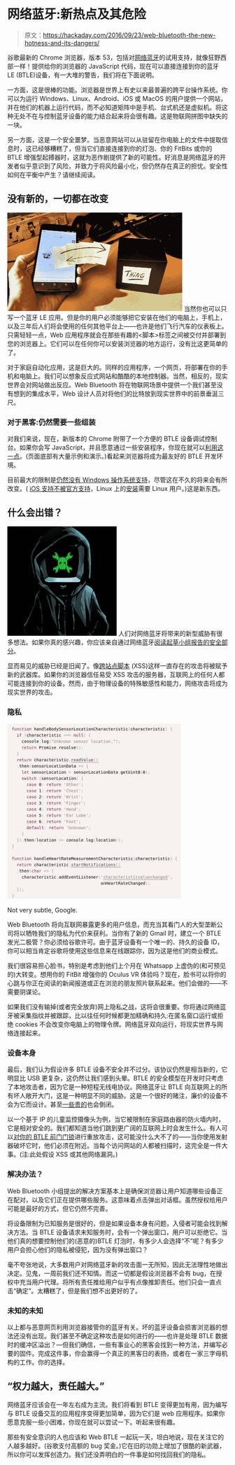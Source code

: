 # 网络蓝牙:新热点及其危险

> 原文：<https://hackaday.com/2016/09/23/web-bluetooth-the-new-hotness-and-its-dangers/>

谷歌最新的 Chrome 浏览器，版本 53，包括对[网络蓝牙](https://webbluetoothcg.github.io/web-bluetooth/)的试用支持，就像狂野西部一样！提供给你的浏览器的 JavaScript 代码，现在可以直接连接到你的蓝牙 LE (BTLE)设备，有一大堆的警告，我们将在下面说明。

一方面，这是很棒的功能。浏览器是世界上有史以来最普遍的跨平台操作系统。你可以为运行 Windows、Linux、Android、iOS 或 MacOS 的用户提供一个网站，并在他们的机器上运行代码，而不必知道矩阵中是手机、台式机还是虚拟机。将这种无处不在与控制蓝牙设备的能力结合起来将会很有趣。这是物联网拼图中缺失的一块。

另一方面，这是一个安全噩梦。当恶意网站可以从驻留在你电脑上的文件中提取信息时，这已经够糟糕了，但当它们直接连接到你的灯泡、你的 FitBits 或你的 BTLE 增强型起搏器时，这就为恶作剧提供了新的可能性。好消息是网络蓝牙的开发者似乎意识到了风险，并致力于将风险最小化，但仍然存在真正的担忧。安全性如何在平衡中产生？请继续阅读。

## 没有新的，一切都在改变

[![engaging-with-the-real-world-web-bluetooth-and-physical-web-chrome-dev-summit-2015-_buwobdljzqwebm-shot0002](img/ecd73042b6b65f666552a925f67923e2.png)](https://hackaday.com/wp-content/uploads/2016/09/engaging-with-the-real-world-web-bluetooth-and-physical-web-chrome-dev-summit-2015-_buwobdljzqwebm-shot0002.jpg) 当然你也可以只写一个蓝牙 LE 应用。但是你的用户必须能够把它安装在他们的电脑上，手机上，以及三年后人们将会使用的任何其他平台上——也许是他们飞行汽车的仪表板上。只需轻轻一点，Web 应用程序就会在那些有趣的<脚本>标签之间被交付并部署到您的浏览器上。它们可以在任何你可以安装浏览器的地方运行，没有比这更简单的了。

对于家庭自动化应用，这是巨大的。同样的应用程序，一个网页，将部署在你的手机和电脑上。我们可以想象反应式网站和酷酷的本地控制器。当然，相反的，现实世界会对网站做出反应。Web Bluetooth 将在物联网场景中提供一个我们甚至没有想到的集成水平，Web 设计人员对将他们的比特放到现实世界中的前景垂涎三尺。

### 对于黑客:仍然需要一些组装

对我们来说，现在，新版本的 Chrome 附带了一个方便的 BTLE 设备调试控制台。如果你会写 JavaScript，并且愿意通过一些安装程序，你现在就可以[利用这一点](https://developers.google.com/web/updates/2015/07/interact-with-ble-devices-on-the-web?hl=en)。(页面底部有大量示例和演示。)看起来浏览器将成为最友好的 BTLE 开发环境。

目前最大的限制是[仍然没有 Windows 操作系统支持](https://medium.com/@urish/is-now-a-good-time-to-start-using-web-bluetooth-hint-yes-yes-it-is-99e998d7b9f6)，尽管这在不久的将来会有所改变。( [iOS 支持不被官方支持](https://github.com/pauljt/BleBrowser)，Linux 上的[安装](https://acassis.wordpress.com/2016/06/28/how-to-get-chrome-web-bluetooth-working-on-linux/)需要 Linux 用户。)这是新东西。

## 什么会出错？

[![xss_thumb](img/f3b26e93051837bc81d244d6e9912847.png)](https://hackaday.com/wp-content/uploads/2016/06/xss_thumb.jpg) 人们对网络蓝牙将带来的新型威胁有很多想法。如果你真的感兴趣，你应该亲自通过网络蓝牙[阅读起草小组报告的安全部分](https://webbluetoothcg.github.io/web-bluetooth/#security-and-privacy)。

显而易见的威胁已经是旧闻了。像[跨站点脚本](http://hackaday.com/2016/03/23/the-dark-arts-cross-site-scripting/) (XSS)这样一直存在的攻击将被赋予新的武器库。如果你的浏览器信任易受 XSS 攻击的服务器，互联网上的任何人都可能连接到你的设备。然而，由于物理设备的特殊敏感性和能力，网络攻击将成为现实世界的攻击。

### 隐私

[![heart_rate_changed](img/6a2d6379c15d60623e3b633d93045c76.png)](https://hackaday.com/wp-content/uploads/2016/09/heart_rate_changed.png)

Not very subtle, Google.

Web Bluetooth 将向互联网暴露更多的用户信息，而充当其看门人的大型垄断公司将以牺牲我们的隐私为代价来获利。当你有了新的 Gmail 时，建立一个 BTLE 发光二极管？你必须给谷歌许可。由于蓝牙设备有一个唯一的、持久的设备 ID，你可以相当肯定谷歌将使用这些信息来在线跟踪你，因为这是他们的商业模式。

我们很容易担心脸书，特别是考虑到他们上个月在 Whatsapp 上虚伪的(和可预见的)大转变。想用你的 FitBit 增强你的 Oculus VR 体验吗？现在，脸书可以将你的心跳与你正在阅读的新闻报道或正在浏览的朋友照片联系起来。他们会做的——不需要阴谋论。

如果我们没有输掉(或者完全放弃)网上隐私之战，这将会很重要。你将通过网络蓝牙被采集指纹并被跟踪，比以往任何时候都更加精确和持久:在匿名窗口运行或拒绝 cookies 不会改变你电脑上的物理令牌。网络蓝牙双向运行，将现实世界与网络连接起来。

### 设备本身

最后，我们认为假设许多 BTLE 设备不安全并不过分。该协议仍然是相当新的，它明显比 USB 更复杂，这仍然让我们感到头晕。BTLE 的安全模型在开发时只考虑了本地攻击者，因为它是一种短程无线电协议。网络蓝牙让 BTLE 向互联网上的所有坏人敞开大门，这是一种明显不同的威胁。这是一个很好的赌注，廉价的设备不会为它而设计。甚至[一些贵的](http://hackaday.com/2016/02/06/reverse-engineering-a-wifi-security-camera/)也会倒闭。

以一个基于 IP 的儿童监控摄像头为例，当它被限制在家庭路由器的防火墙内时，它是相对安全的。我们都知道当他们跳到更广阔的互联网上时会发生什么。有人可以[对你的 BTLE 前门门锁](http://hackaday.com/2016/08/08/the-terrible-security-of-bluetooth-locks/)进行重放攻击，这可能没什么大不了的——当你使用发射器破坏它时，他们必须在附近。当每个访问网站的人都被扫描时，这完全是一件大事。(注:此处假设 XSS 或其他网络漏洞。)

### 解决办法？

Web Bluetooth 小组提出的解决方案基本上是确保浏览器让用户知道哪些设备正在配对，以及它们正在提供哪些服务。这意味着点击弹出对话框。虽然授权给用户可能是最好的方式，但它仍然不完善。

将设备限制为已知服务是很好的，但是如果设备本身有问题，入侵者可能会找到解决方法。当 BTLE 设备请求未知服务时，会有一个弹出窗口，用户可以拒绝它。当他们真的想要控制他们的(恶意的)BTLE 灯泡时，有多少人会选择“不”呢？有多少用户会担心他们的隐私被侵犯，因为没有弹出窗口？

毫不夸张地说，大多数用户对网络蓝牙新的攻击面一无所知，因此无法理性地做出决定。见鬼，一周前我们还不知情。而这一切都是假设浏览器不会有 bug，在授权中充当用户代理。将所有责任推给用户似乎有点像推卸责任。他们只会一直点击“确定”。太糟糕了，但是我们想不出更好的了。

### 未知的未知

以上都与恶意网页利用浏览器接管你的蓝牙有关。坏的蓝牙设备会损害浏览器的想法还没有出现。我们甚至不确定这种攻击是如何进行的——也许是处理 BTLE 数据时的缓冲区溢出？—但我们确信，一些有事业心的黑客会找到一种方法，并编写必要的固件。完成这件事，你会赢得一个真正的黑客日的表扬，或者在一家三字母机构的工作。你的选择。

## “权力越大，责任越大。”

网络蓝牙应该会在一年左右成为主流。我们将看到 BTLE 变得更加有用，因为编写与 BTLE 设备交互的应用程序变得更加简单，因为它们是 web 应用程序。如果你愿意克服一些小困难，你现在就可以尝试一下。听起来很有趣。

那些有安全意识的人也应该和 Web BTLE 一起玩一天，坦白地说，现在关注它的人越多越好。(谷歌支付高额的 bug 奖金。)它在旧的功勋上增加了很酷的新武器，所以你可以发挥创造力。我们还没弄明白的一件事是如何找回我们的隐私。